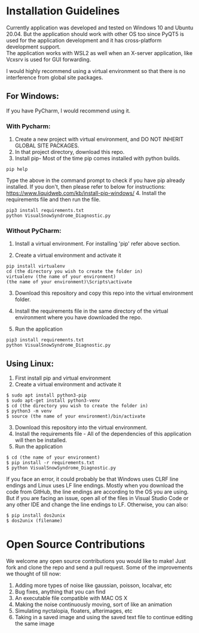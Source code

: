 # Installation Guidelines
Currently application was developed and tested on Windows 10 and Ubuntu 20.04. But the application should work with other OS too since PyQT5 is used for the application development and it has cross-platform development support. <br/>
The application works with WSL2 as well when an X-server application, like Vcxsrv is used for GUI forwarding. <br/>

I would highly recommend using a virtual environment so that there is no interference from global site packages.
 
## For Windows:
 
If you have PyCharm, I would recommend using it.

### With Pycharm:
1. Create a new project with virtual environment, and DO NOT INHERIT GLOBAL SITE PACKAGES.
2. In that project directory, download this repo.
3. Install pip- Most of the time pip comes installed with python builds.
<pre><code>pip help
</code></pre>
Type the above in the command prompt to check if you have pip already installed. If you don't, then please refer to below for instructions: https://www.liquidweb.com/kb/install-pip-windows/ 
4. Install the requirements file and then run the file.
<pre><code>pip3 install requirements.txt
python VisualSnowSyndrome_Diagnostic.py 
</code></pre>
 
### Without PyCharm:
 
1. Install a virtual environment. For installing 'pip' refer above section.

2. Create a virtual environment and activate it
<pre><code>pip install virtualenv
cd (the directory you wish to create the folder in)
virtualenv (the name of your environment) 
(the name of your environment)\Scripts\activate 
</code></pre>
 
3. Download this repository and copy this repo into the virtual environment folder.
 
4. Install the requirements file in the same directory of the virtual environment where you have downloaded the repo.

5. Run the application
<pre><code>pip3 install requirements.txt
python VisualSnowSyndrome_Diagnostic.py  
</code></pre>
 
## Using Linux:

1. First install pip and virtual environment
2. Create a virtual environment and activate it
<pre><code>$ sudo apt install python3-pip
$ sudo apt-get install python3-venv
$ cd (the directory you wish to create the folder in)
$ python3 -m venv <the name of your environment>
$ source (the name of your environment)/bin/activate
</code></pre>

3. Download this repository into the virtual environment.
4. Install the requirements file - All of the dependencies of this application will then be installed.
5. Run the application
<pre><code>$ cd (the name of your environment)
$ pip install -r requirements.txt
$ python VisualSnowSyndrome_Diagnostic.py
</code></pre>
If you face an error, it could probably be that Windows uses CLRF line endings and Linux uses LF line endings. Mostly when you download the code from GitHub, the line endings are according to the OS you are using. But if you are facing an issue, open all of the files in Visual Studio Code or any other IDE and change the line endings to LF. Otherwise, you can also:
<pre><code>$ pip install dos2unix
$ dos2unix (filename)
</code></pre>

# Open Source Contributions
We welcome any open source contributions you would like to make! Just fork and clone the repo and send a pull request. Some of the improvements we thought of till now:
1. Adding more types of noise like gaussian, poisson, localvar, etc 
2. Bug fixes, anything that you can find
3. An executable file compatible with MAC OS X
4. Making the noise continuously moving, sort of like an animation
5. Simulating nyctalopia, floaters, afterimages, etc
6. Taking in a saved image and using the saved text file to continue editing the same image 
